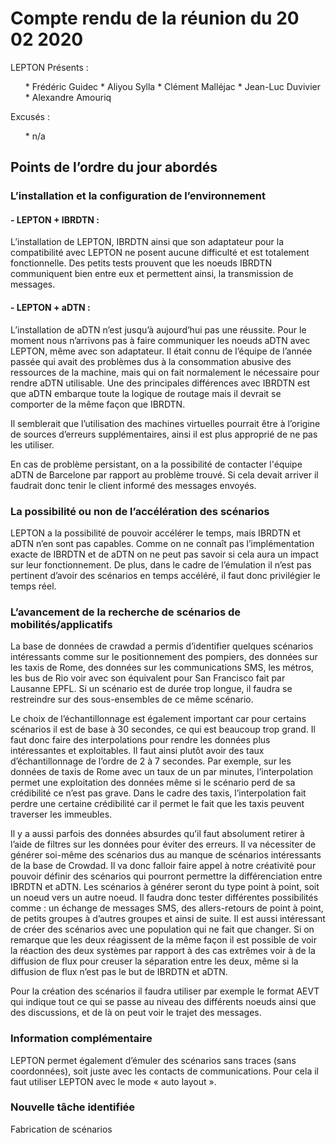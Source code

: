 # Compte rendu de la réunion du 20 02 2020

LEPTON Présents :
<ul>
* Frédéric Guidec
* Aliyou Sylla
* Clément Malléjac
* Jean-Luc Duvivier
* Alexandre Amouriq
</ul>
Excusés :
<ul>
* n/a
</ul>

## Points de l’ordre du jour abordés

### L’installation et la configuration de l’environnement 

#### - LEPTON + IBRDTN : 
L’installation de LEPTON, IBRDTN ainsi que son adaptateur pour la compatibilité avec 
LEPTON ne posent aucune difficulté et est totalement fonctionnelle.
Des petits tests prouvent que les noeuds IBRDTN communiquent bien entre eux
et permettent ainsi, la transmission de messages.

#### - LEPTON + aDTN : 
L’installation de aDTN n’est jusqu’à aujourd’hui pas une réussite. Pour le moment
 nous n’arrivons pas à faire communiquer les noeuds aDTN avec LEPTON,
même avec son adaptateur.
Il était connu de l’équipe de l’année passée qui avait des problèmes dus à la
consommation abusive des ressources de la machine, mais qui on fait normalement
le nécessaire pour rendre aDTN utilisable. Une des principales différences avec
IBRDTN est que aDTN embarque toute la logique de routage mais il devrait se
comporter de la même façon que IBRDTN.

Il semblerait que l’utilisation des machines virtuelles pourrait être à l’origine
de sources d’erreurs supplémentaires, ainsi il est plus approprié de ne pas les
utiliser.

En cas de problème persistant, on a la possibilité de contacter l'équipe aDTN
de Barcelone par rapport au problème trouvé. Si cela devait arriver il faudrait
donc tenir le client informé des messages envoyés.

### La possibilité ou non de l’accélération des scénarios

LEPTON a la possibilité de pouvoir accélérer le temps, mais IBRDTN et aDTN
n’en sont pas capables. Comme on ne connaît pas l’implémentation exacte de
IBRDTN et de aDTN on ne peut pas savoir si cela aura un impact sur leur
fonctionnement. De plus, dans le cadre de l’émulation il n’est pas pertinent
d’avoir des scénarios en temps accéléré, il faut donc privilégier le temps réel.

### L’avancement de la recherche de scénarios de mobilités/applicatifs

La base de données de crawdad a permis d’identifier quelques scénarios intéressants 
comme sur le positionnement des pompiers, des données sur les taxis de
Rome, des données sur les communications SMS, les métros, les bus de Rio voir
avec son équivalent pour San Francisco fait par Lausanne EPFL. Si un scénario
est de durée trop longue, il faudra se restreindre sur des sous-ensembles de ce
même scénario.

Le choix de l’échantillonnage est également important car pour certains scénarios
il est de base à 30 secondes, ce qui est beaucoup trop grand. Il faut donc faire
des interpolations pour rendre les données plus intéressantes et exploitables. Il
faut ainsi plutôt avoir des taux d’échantillonnage de l’ordre de 2 à 7 secondes.
Par exemple, sur les données de taxis de Rome avec un taux de un par minutes,
l’interpolation permet une exploitation des données même si le scénario perd
de sa crédibilité ce n’est pas grave. Dans le cadre des taxis, l’interpolation
fait perdre une certaine crédibilité car il permet le fait que les taxis peuvent
traverser les immeubles.

Il y a aussi parfois des données absurdes qu’il faut absolument retirer à l’aide de
filtres sur les données pour éviter des erreurs.
Il va nécessiter de générer soi-même des scénarios dus au manque de scénarios
intéressants de la base de Crowdad. Il va donc falloir faire appel à notre créativité
pour pouvoir définir des scénarios qui pourront permettre la différenciation entre
IBRDTN et aDTN. Les scénarios à générer seront du type point à point, soit un
noeud vers un autre noeud. Il faudra donc tester différentes possibilités comme
: un échange de messages SMS, des allers-retours de point à point, de petits
groupes à d’autres groupes et ainsi de suite. Il est aussi intéressant de créer
des scénarios avec une population qui ne fait que changer. Si on remarque
que les deux réagissent de la même façon il est possible de voir la réaction des
deux systèmes par rapport à des cas extrêmes voir à de la diffusion de flux pour
creuser la séparation entre les deux, même si la diffusion de flux n’est pas le but
de IBRDTN et aDTN.

Pour la création des scénarios il faudra utiliser par exemple le format AEVT
qui indique tout ce qui se passe au niveau des différents noeuds ainsi que des
discussions, et de là on peut voir le trajet des messages.

### Information complémentaire

LEPTON permet également d’émuler des scénarios sans traces (sans coordonnées),
 soit juste avec les contacts de communications. Pour cela il faut utiliser
LEPTON avec le mode « auto layout ».

### Nouvelle tâche identifiée

Fabrication de scénarios
